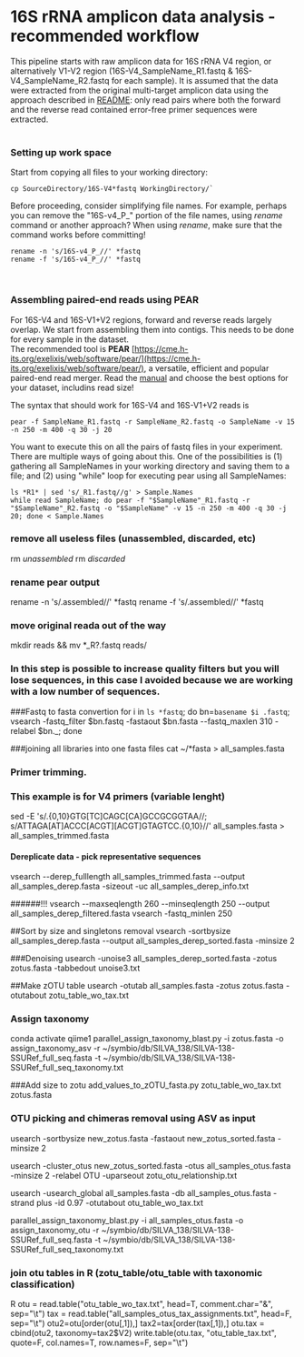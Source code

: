 # 16S rRNA amplicon data analysis - recommended workflow
This pipeline starts with raw amplicon data for 16S rRNA V4 region, or alternatively V1-V2 region (16S-V4_SampleName_R1.fastq & 16S-V4_SampleName_R2.fastq for each sample). It is assumed that the data were extracted from the original multi-target amplicon data using the approach described in [README](README.md): only read pairs where both the forward and the reverse read contained error-free primer sequences were extracted.  
&nbsp;  
  
  
### Setting up work space
Start from copying all files to your working directory:  
```
cp SourceDirectory/16S-V4*fastq WorkingDirectory/`  
```    
Before proceeding, consider simplifying file names. For example, perhaps you can remove the "16S-v4_P_" portion of the file names, using *rename* command or another approach? When using *rename*, make sure that the command works before committing!
```
rename -n 's/16S-v4_P_//' *fastq
rename -f 's/16S-v4_P_//' *fastq
```
&nbsp;  
  
  
### Assembling paired-end reads using PEAR
For 16S-V4 and 16S-V1+V2 regions, forward and reverse reads largely overlap. We start from assembling them into contigs. This needs to be done for every sample in the dataset.  
The recommended tool is **PEAR** [https://cme.h-its.org/exelixis/web/software/pear/](https://cme.h-its.org/exelixis/web/software/pear/), a versatile, efficient and popular paired-end read merger. Read the [manual](https://cme.h-its.org/exelixis/web/software/pear/doc.html) and choose the best options for your dataset, includins read size!  
  
The syntax that should work for 16S-V4 and 16S-V1+V2 reads is  
```
pear -f SampleName_R1.fastq -r SampleName_R2.fastq -o SampleName -v 15 -n 250 -m 400 -q 30 -j 20
```  
   
You want to execute this on all the pairs of fastq files in your experiment. There are multiple ways of going about this. One of the possibilities is (1) gathering all SampleNames in your working directory and saving them to a file; and (2) using "while" loop for executing pear using all SampleNames:  
```
ls *R1* | sed 's/_R1.fastq//g' > Sample.Names
while read SampleName; do pear -f "$SampleName"_R1.fastq -r "$SampleName"_R2.fastq -o "$SampleName" -v 15 -n 250 -m 400 -q 30 -j 20; done < Sample.Names
```  

### remove all useless files (unassembled, discarded, etc)

rm *unassembled*
rm *discarded*

### rename pear output
rename -n 's/.assembled//' *fastq
rename -f 's/.assembled//' *fastq

### move original reada out of the way
mkdir reads && mv *_R?.fastq reads/

### In this step is possible to increase quality filters but you will lose sequences, in this case I avoided because we are working with a low number of sequences.
###Fastq to fasta convertion
for i in `ls *fastq`; do bn=`basename $i .fastq`; vsearch -fastq_filter $bn.fastq -fastaout $bn.fasta --fastq_maxlen 310 -relabel $bn._; done

###joining all libraries into one fasta files
cat ~/*fasta > all_samples.fasta


### Primer trimming. 
### This example is for V4 primers (variable lenght)
sed -E 's/.{0,10}GTG[TC]CAGC[CA]GCCGCGGTAA//; s/ATTAGA[AT]ACCC[ACGT][ACGT]GTAGTCC.{0,10}//' all_samples.fasta > all_samples_trimmed.fasta


#### Dereplicate data - pick representative sequences
vsearch --derep_fulllength all_samples_trimmed.fasta --output all_samples_derep.fasta -sizeout -uc all_samples_derep_info.txt


######!!! 
vsearch --maxseqlength 260 --minseqlength 250 --output all_samples_derep_filtered.fasta
vsearch -fastq_minlen 250 
 
 
 
##Sort by size and singletons removal
vsearch -sortbysize all_samples_derep.fasta --output all_samples_derep_sorted.fasta -minsize 2
 
###Denoising
usearch -unoise3 all_samples_derep_sorted.fasta -zotus zotus.fasta -tabbedout unoise3.txt
 
##Make zOTU table
usearch -otutab all_samples.fasta -zotus zotus.fasta -otutabout zotu_table_wo_tax.txt

### Assign taxonomy
conda activate qiime1
parallel_assign_taxonomy_blast.py -i zotus.fasta -o assign_taxonomy_asv -r ~/symbio/db/SILVA_138/SILVA-138-SSURef_full_seq.fasta -t ~/symbio/db/SILVA_138/SILVA-138-SSURef_full_seq_taxonomy.txt

###Add size to zotu
add_values_to_zOTU_fasta.py zotu_table_wo_tax.txt zotus.fasta


 
### OTU picking and chimeras removal using ASV as input

usearch -sortbysize new_zotus.fasta -fastaout new_zotus_sorted.fasta -minsize 2

usearch -cluster_otus new_zotus_sorted.fasta -otus all_samples_otus.fasta -minsize 2 -relabel OTU -uparseout zotu_otu_relationship.txt

usearch -usearch_global all_samples.fasta -db all_samples_otus.fasta -strand plus -id 0.97 -otutabout otu_table_wo_tax.txt

parallel_assign_taxonomy_blast.py -i all_samples_otus.fasta -o assign_taxonomy_otu -r ~/symbio/db/SILVA_138/SILVA-138-SSURef_full_seq.fasta -t ~/symbio/db/SILVA_138/SILVA-138-SSURef_full_seq_taxonomy.txt





### join otu tables in R (zotu_table/otu_table with taxonomic classification)
R
otu = read.table("otu_table_wo_tax.txt", head=T, comment.char="&", sep="\t")
tax = read.table("all_samples_otus_tax_assignments.txt", head=F, sep="\t")
otu2=otu[order(otu[,1]),]
tax2=tax[order(tax[,1]),]
otu.tax = cbind(otu2, taxonomy=tax2$V2)
write.table(otu.tax, "otu_table_tax.txt", quote=F, col.names=T, row.names=F, sep="\t")

